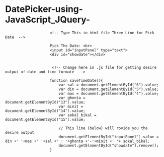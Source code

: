 # DatePicker-using-JavaScript_JQuery-

                        <!-- Type This in html file Three Line for Pick Date  -->
                        
                        Pick The Date: <br>
                        <input id="inputPanel" type="text">
                        <div id="showdate"></div>
                        
                        
                         <!-- Change here in .js file for getting desire output of date and time formate  -->
                        
                        function saveTimeDate(){
                            var sal = document.getElementById("6").value;
                            var din = document.getElementById("5").value;
                            var mas = document.getElementById("4").value;
                            var ghonta = document.getElementById("13").value;
                            var minit = document.getElementById("14").value;
                            var sokal_bikal = document.getElementById("15").value;
                            
                            // This line (below) will rovide you the desire output
                            document.getElementById("inputPanel").value = din +' '+mas +' '+sal +' : '+ghonta +'-'+minit +' '+ sokal_bikal;
                            document.getElementById("showdate").remove();
                        } 
